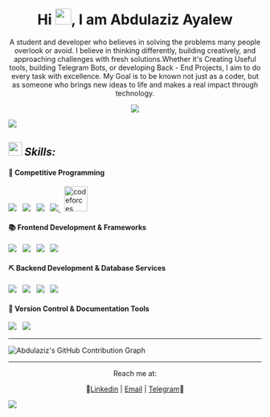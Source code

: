 
 <!-- Heading and BIO -->
<h1 align="center">Hi <img src ="https://user-images.githubusercontent.com/18350557/176309783-0785949b-9127-417c-8b55-ab5a4333674e.gif" height="32" >, I am Abdulaziz Ayalew </h1>

<div align="center" width="150px">

A student and developer who believes in solving the problems many people overlook or avoid. I believe in thinking differently, building creatively, and approaching challenges with fresh solutions.Whether it's Creating Useful tools, building Telegram Bots, or developing Back - End Projects, I aim to do every task with excellence. My Goal is to be known not just as a coder, but as someone who brings new ideas to life and makes a real impact through technology.

</div>

 <!-- Heading and BIO -->



 <!-- Github Readme Stats -->
<p align='center'>
<img src="https://github-readme-stats.vercel.app/api?username=AbdulazizAyalew&show_icons=true&theme=transparent&cache_seconds=1000"  />
</p>

<img src="https://user-images.githubusercontent.com/73097560/115834477-dbab4500-a447-11eb-908a-139a6edaec5c.gif">



 
 <!-- Banners 2nd Phase -->



 <!-- Typewriting Introduction -->

 <!-- Banners 3rd Phase : About Me -->

 <!-- About Me -->

 <!-- About Me -->

<!-- Skill Section -->

## <img src="https://media2.giphy.com/media/QssGEmpkyEOhBCb7e1/giphy.gif?cid=ecf05e47a0n3gi1bfqntqmob8g9aid1oyj2wr3ds3mg700bl&rid=giphy.gif" width ="27"><i> Skills: </i>

<!-- Banners 4th Phase : SpiderMan -->

<!-- Banners 4th Phase : SpiderMan -->

#### 🦖 Competitive Programming
 
 ![](https://skillicons.dev/icons?i=cpp) 
 &nbsp;
 ![](https://skillicons.dev/icons?i=python)
 &nbsp;
 ![](https://skillicons.dev/icons?i=vscode)
 &nbsp;
 <a href="https://leetcode.com/u/AbdulazizAyalew/" target="_blank">
     ![](https://simpleskill.icons.workers.dev/svg?i=leetcode)
 </a>
 &nbsp;
 [<img src="https://raw.githubusercontent.com/rahuldkjain/github-profile-readme-generator/master/src/images/icons/Social/codeforces.svg" alt="codeforces" width="46" height="50" />](https://codeforces.com/profile/AbdulazizAya)

#### 📚 Frontend Development & Frameworks

  ![](https://skillicons.dev/icons?i=html)
  &nbsp;
  ![](https://skillicons.dev/icons?i=css)
  &nbsp;
  ![](https://skillicons.dev/icons?i=js)
  &nbsp;
  ![](https://skillicons.dev/icons?i=tailwind)
  &nbsp;

#### ⛏️ Backend Development & Database Services

  ![](https://skillicons.dev/icons?i=python)
  &nbsp;
  ![](https://skillicons.dev/icons?i=php)
  &nbsp;
  ![](https://skillicons.dev/icons?i=django)
  &nbsp;
  ![](https://skillicons.dev/icons?i=mysql)
  &nbsp;


#### 🚦 Version Control & Documentation Tools

  ![](https://skillicons.dev/icons?i=git)
  &nbsp;
  ![](https://skillicons.dev/icons?i=github)
  &nbsp;
<hr>

![Abdulaziz's GitHub Contribution Graph](https://github-readme-activity-graph.vercel.app/graph?username=abdulazizayalew&theme=tokyo-night&color=5BC0BE&point=77BEF0&custom_title=Contribution%20Stat)

<hr>


<div align = "center" >
  Reach me at: 
 
   🫲[Linkedin](https://www.linkedin.com/in/abdulaziz-ayalew)  |  [Email](mailto:abdulazizayalewmussa@gmail.com)  |  [Telegram](https://t.me/AbdulazizAyalew)🫱
</div>
<img src="https://user-images.githubusercontent.com/73097560/115834477-dbab4500-a447-11eb-908a-139a6edaec5c.gif">

